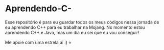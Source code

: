 # Aprendendo-C-
Esse repositório é para eu guardar todos os meus códigos nessa jornada de eu aprendendo C++ para eu trabalhar na Mojang. No momento estou aprendendo C++ e Java, mas um dia eu sei que eu vou conseguir!

Me apoie com uma estrela ai :) ⭐
